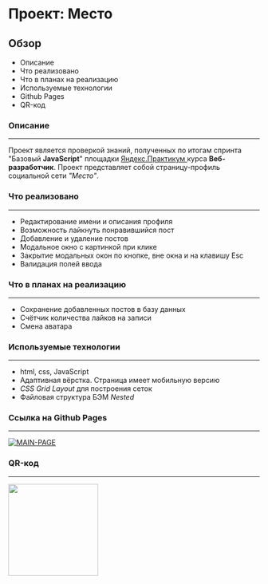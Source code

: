 # Проект: Место

## Обзор

* Описание
* Что реализовано
* Что в планах на реализацию
* Используемые технологии
* Github Pages
* QR-код

### **Описание**
---
Проект является проверкой знаний, полученных по итогам спринта "Базовый __JavaScript__" площадки [Яндекс.Практикум ](https://practicum.yandex.ru) курса **Веб-разработчик**.
Проект представляет собой страницу-профиль социальной сети _"Место"_.

### **Что реализовано**
---
+ Редактирование имени и описания профиля
+ Возможность лайкнуть понравившийся пост
+ Добавление и удаление постов
+ Модальное окно с картинкой при клике
+ Закрытие модальных окон по кнопке, вне окна и на клавишу Esc
+ Валидация полей ввода

### **Что в планах на реализацию**
---
+ Сохранение добавленных постов в базу данных
+ Счётчик количества лайков на записи
+ Смена аватара

### **Используемые технологии**
---
+ html, css, JavaScript
+ Адаптивная вёрстка. Страница имеет мобильную версию
+ _CSS Grid Layout_ для построения сеток
+ Файловая структура БЭМ _Nested_

### **Ссылка на Github Pages**
---
<a href="https://kirill-kor.github.io/mesto/"><img src="https://i.ibb.co/7XVHNgF/MAIN-PAGE.jpg" alt="MAIN-PAGE"></a>

### **QR-код**
---
<img src="https://i.ibb.co/xMsNhvh/image.png" alt="" width="180" height="184"></a>

